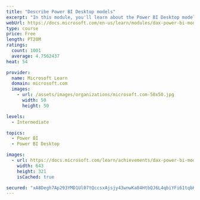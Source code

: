 ```yaml
---
title: "Describe Power BI Desktop models"
excerpt: "In this module, you'll learn about the Power BI Desktop model structure, star schema design basics, analytics queries, and report visual configuration. This module provides a strong foundation on which you can learn to optimize model designs and add model calculations."
webUrl: https://docs.microsoft.com/en-us/learn/modules/dax-power-bi-models/
type: course
price: Free
length: PT20M
ratings:
  count: 1001
  average: 4.7562437
heat: 54

provider:
  name: Microsoft Learn
  domain: microsoft.com
  images:
    - url: /assets/images/organizations/microsoft.com-50x50.jpg
      width: 50
      height: 50

levels:
  - Intermediate

topics:
  - Power BI
  - Power BI Desktop

images:
  - url: https://docs.microsoft.com/learn/achievements/dax-power-bi-models-social.png
    width: 643
    height: 321
    isCached: true

secured: "xA8Degh7Ap293YMD1Ul07tQccsxAjsjy43wnwKa84HtbQJ6L4qbiYFi61tqbKcbj6g/RQWJv1lU5PYvIbU/LjLCEvDZXOEUhApO8NhKE4zK/4Hhncnt5cW3jMrBFut7AUJkEg5WfILobK3QICM4majTA6sENXlbLoz4LqqzKBz29Qd+lh/eWmBFURaoBRby+FSMKgdfMuNcKzM6HqUcAH71ghaqGrUoYwCqmpdy9A53vsbqHqDZ55jFREnU84MOroQM+cVCV7AJY4bXAqymCBFyh/mMDYR630lC8eKHt5T+V4Gc+bv7F9qWDX2irllJQJG+a975z2oDeDMb5ouhfHLVOcXfQBxZQYCux4clIUbod7k+DoSZXFGSLNd2mCqcbcawdIR0L8dGCKSte4C6wA8RyCmCmLMtNW38AKd7RoK4=;WVXHk3aeCJe9smdza9AIgA=="
---
```


